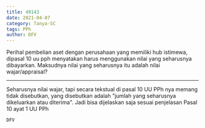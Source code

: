 ```yaml
---
title: 49143
date: 2021-04-07
category: Tanya-SC
tags: PPh
author: DFV
---
```


Perihal pembelian aset dengan perusahaan yang memiliki hub istimewa, dipasal 10 uu pph menyatakan harus menggunakan nilai yang seharusnya dibayarkan. Maksudnya nilai yang seharusnya itu adalah nilai wajar/appraisal?

---

Seharusnya nilai wajar, tapi secara tekstual di pasal 10 UU PPh nya memang tidak disebutkan, yang disebutkan adalah "jumlah yang seharusnya dikeluarkan atau diterima". Jadi bisa dijelaskan saja sesuai penjelasan Pasal 10 ayat 1 UU PPh

`DFV`
